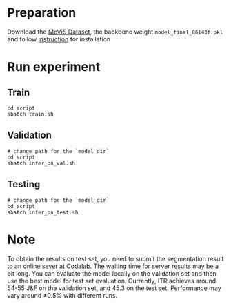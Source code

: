 # Preparation
Download the [MeViS Dataset](https://github.com/henghuiding/MeViS?tab=readme-ov-file), the backbone weight `model_final_86143f.pkl` and follow [instruction](https://github.com/henghuiding/MeViS/blob/main/INSTALL.md) for installation

# Run experiment
## Train
```
cd script
sbatch train.sh
```
## Validation
```
# change path for the `model_dir`
cd script
sbatch infer_on_val.sh
```
## Testing
```
# change path for the `model_dir`
cd script
sbatch infer_on_test.sh
```

# Note 
To obtain the results on test set, you need to submit the segmentation result to an online sever at [Codalab](https://codalab.lisn.upsaclay.fr/competitions/15094). The waiting time for server results may be a bit long. You can evaluate the model locally on the validation set and then use the best model for test set evaluation. Currently, ITR achieves around 54-55 J&F on the validation set, and 45.3 on the test set. Performance may vary around ±0.5% with different runs.
